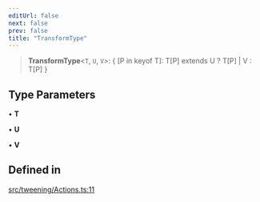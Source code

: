 ```yaml
---
editUrl: false
next: false
prev: false
title: "TransformType"
---
```


> **TransformType**\<`T`, `U`, `V`\>: \{ \[P in keyof T\]: T\[P\] extends U ? T\[P\] \| V : T\[P\] \}

## Type Parameters

• **T**

• **U**

• **V**

## Defined in

[src/tweening/Actions.ts:11](https://github.com/agargaro/three.ez/blob/3fdd7e09783eb2a959141bd465ac646bca571e93/src/tweening/Actions.ts#L11)
